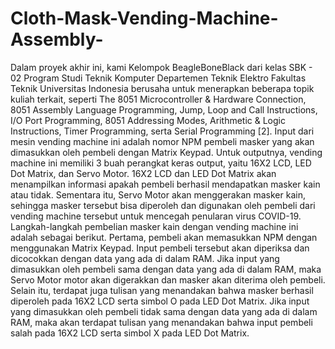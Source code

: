 # Cloth-Mask-Vending-Machine-Assembly-
Dalam proyek akhir ini, kami Kelompok BeagleBoneBlack dari kelas SBK - 02 Program Studi Teknik Komputer Departemen Teknik Elektro Fakultas Teknik Universitas Indonesia berusaha untuk menerapkan beberapa topik kuliah terkait, seperti The 8051 Microcontroller &amp; Hardware Connection, 8051 Assembly Language Programming, Jump, Loop and Call Instructions, I/O Port Programming, 8051 Addressing Modes, Arithmetic &amp; Logic Instructions, Timer Programming, serta Serial Programming [2]. Input dari mesin vending machine ini adalah nomor NPM pembeli masker yang akan dimasukkan oleh pembeli dengan Matrix Keypad. Untuk outputnya, vending machine ini memiliki 3 buah perangkat keras output, yaitu 16X2 LCD, LED Dot Matrix, dan Servo Motor. 16X2 LCD dan LED Dot Matrix akan menampilkan informasi apakah pembeli berhasil mendapatkan masker kain atau tidak. Sementara itu, Servo Motor akan menggerakan masker kain, sehingga masker tersebut bisa diperoleh dan digunakan oleh pembeli dari vending machine tersebut untuk mencegah penularan virus COVID-19. Langkah-langkah pembelian masker kain dengan vending machine ini adalah sebagai berikut. Pertama, pembeli akan memasukkan NPM dengan menggunakan Matrix Keypad. Input pembeli tersebut akan diperiksa dan dicocokkan dengan data yang ada di dalam RAM. Jika input yang dimasukkan oleh pembeli sama dengan data yang ada di dalam RAM, maka Servo Motor motor akan digerakkan dan masker akan diterima oleh pembeli. Selain itu, terdapat juga  tulisan yang menandakan bahwa masker berhasil diperoleh pada 16X2 LCD serta simbol O pada LED Dot Matrix. Jika input yang dimasukkan oleh pembeli tidak sama dengan data yang ada di dalam RAM, maka akan terdapat tulisan yang menandakan bahwa input pembeli salah pada 16X2 LCD serta simbol X pada LED Dot Matrix.
